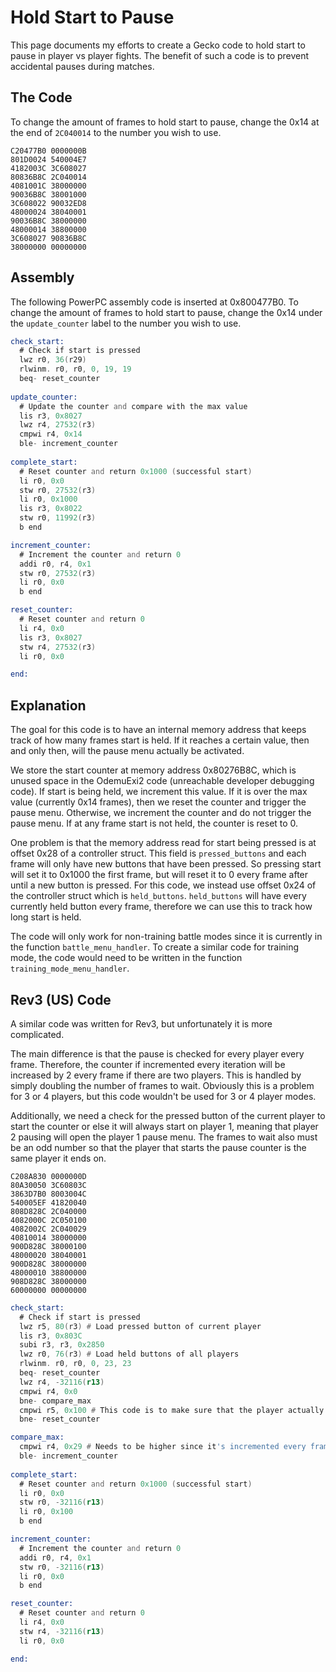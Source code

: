 # Hold Start to Pause

This page documents my efforts to create a Gecko code to hold start to pause in player vs player fights. The benefit of such a code is to
prevent accidental pauses during matches.

## The Code

To change the amount of frames to hold start to pause, change the 0x14 at the end of `2C040014` to the number you wish to use.

```gecko
C20477B0 0000000B
801D0024 540004E7
4182003C 3C608027
80836B8C 2C040014
4081001C 38000000
90036B8C 38001000
3C608022 90032ED8
48000024 38040001
90036B8C 38000000
48000014 38800000
3C608027 90836B8C
38000000 00000000
```

## Assembly

The following PowerPC assembly code is inserted at 0x800477B0. To change the amount of frames to hold start to pause,
change the 0x14 under the `update_counter` label to the number you wish to use.

```asm
check_start:
  # Check if start is pressed
  lwz r0, 36(r29)
  rlwinm. r0, r0, 0, 19, 19
  beq- reset_counter
  
update_counter:
  # Update the counter and compare with the max value
  lis r3, 0x8027
  lwz r4, 27532(r3)
  cmpwi r4, 0x14
  ble- increment_counter
  
complete_start:
  # Reset counter and return 0x1000 (successful start)
  li r0, 0x0
  stw r0, 27532(r3)
  li r0, 0x1000
  lis r3, 0x8022
  stw r0, 11992(r3)
  b end

increment_counter:
  # Increment the counter and return 0
  addi r0, r4, 0x1
  stw r0, 27532(r3)
  li r0, 0x0
  b end

reset_counter:
  # Reset counter and return 0
  li r4, 0x0
  lis r3, 0x8027
  stw r4, 27532(r3)
  li r0, 0x0

end:
```

## Explanation

The goal for this code is to have an internal memory address that keeps track of how many frames start is held. If it reaches a certain value,
then and only then, will the pause menu actually be activated.

We store the start counter at memory address 0x80276B8C, which is unused space in the OdemuExi2 code (unreachable developer debugging code).
If start is being held, we increment this value. If it is over the max value (currently 0x14 frames), then we reset the counter and trigger the
pause menu. Otherwise, we increment the counter and do not trigger the pause menu. If at any frame start is not held, the counter is reset to 0.

One problem is that the memory address read for start being pressed is at offset 0x28 of a controller struct. This field is `pressed_buttons`
and each frame will only have new buttons that have been pressed. So pressing start will set it to 0x1000 the first frame, but will reset it to
0 every frame after until a new button is pressed. For this code, we instead use offset 0x24 of the controller struct which is `held_buttons`.
`held_buttons` will have every currently held button every frame, therefore we can use this to track how long start is held.

The code will only work for non-training battle modes since it is currently in the function `battle_menu_handler`. To create a similar code for
training mode, the code would need to be written in the function `training_mode_menu_handler`.

## Rev3 (US) Code

A similar code was written for Rev3, but unfortunately it is more complicated.

The main difference is that the pause is checked for every player every frame. Therefore, the counter if incremented every iteration will be increased by 2 every frame if there are two players. This is handled by simply doubling the number of frames to wait. Obviously this is a problem for 3 or 4 players, but this code wouldn't be used for 3 or 4 player modes.

Additionally, we need a check for the pressed button of the current player to start the counter or else it will always start on player 1, meaning that player 2 pausing will open the player 1 pause menu. The frames to wait also must be an odd number so that the player that starts the pause counter is the same player it ends on.

```gecko
C208A830 0000000D
80A30050 3C60803C
3863D7B0 8003004C
540005EF 41820040
808D828C 2C040000
4082000C 2C050100
4082002C 2C040029
40810014 38000000
900D828C 38000100
48000020 38040001
900D828C 38000000
48000010 38800000
908D828C 38000000
60000000 00000000
```

```asm
check_start:
  # Check if start is pressed
  lwz r5, 80(r3) # Load pressed button of current player
  lis r3, 0x803C 
  subi r3, r3, 0x2850
  lwz r0, 76(r3) # Load held buttons of all players
  rlwinm. r0, r0, 0, 23, 23
  beq- reset_counter
  lwz r4, -32116(r13)
  cmpwi r4, 0x0
  bne- compare_max
  cmpwi r5, 0x100 # This code is to make sure that the player actually holding start begins the counter
  bne- reset_counter

compare_max:
  cmpwi r4, 0x29 # Needs to be higher since it's incremented every frame for every player
  ble- increment_counter
  
complete_start:
  # Reset counter and return 0x1000 (successful start)
  li r0, 0x0
  stw r0, -32116(r13)
  li r0, 0x100
  b end

increment_counter:
  # Increment the counter and return 0
  addi r0, r4, 0x1
  stw r0, -32116(r13)
  li r0, 0x0
  b end

reset_counter:
  # Reset counter and return 0
  li r4, 0x0
  stw r4, -32116(r13)
  li r0, 0x0

end:
```
